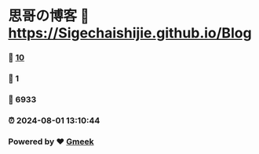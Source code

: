 # 思哥の博客 :link: https://Sigechaishijie.github.io/Blog 
### :page_facing_up: [10](https://Sigechaishijie.github.io/Blog/tag.html) 
### :speech_balloon: 1 
### :hibiscus: 6933 
### :alarm_clock: 2024-08-01 13:10:44 
### Powered by :heart: [Gmeek](https://github.com/Meekdai/Gmeek)
